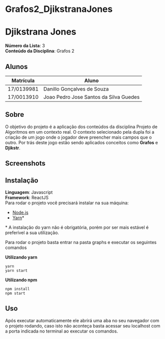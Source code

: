 # Grafos2_DjikstranaJones

# Djikstrana Jones

**Número da Lista**: 3<br>
**Conteúdo da Disciplina**: Grafos 2<br>

## Alunos
|Matrícula | Aluno |
| -- | -- |
| 17/0139981 |  Danillo Gonçalves de Souza |
| 17/0013910 |  Joao Pedro Jose Santos da Silva Guedes |

## Sobre 
O objetivo do projeto é a aplicação dos conteúdos da disciplina Projeto de Algoritmos em um contexto real. O contexto selecionado pela dupla foi a criação de um jogo onde o jogador deve preencher mais campos que o outro. Por trás deste jogo estão sendo aplicados conceitos como  **Grafos** e **Djikstr**.

## Screenshots

## Instalação 
**Linguagem**: Javascript<br>
**Framework**: ReactJS<br>
Para rodar o projeto você precisará instalar na sua máquina:
- [Node.js](https://nodejs.org/en/)
- [Yarn](https://yarnpkg.com/)*

\* A instalação do yarn não é obrigatória, porém por ser mais estável é preferível a sua utilização.

Para rodar o projeto basta entrar na pasta graphs e executar os seguintes comandos

**Utilizando yarn**
```
yarn
yarn start
```

**Utilizando npm**
```
npm install
npm start
```

## Uso 
Após executar automaticamente ele abrirá uma aba no seu navegador com o projeto rodando, caso isto não aconteça basta acessar seu localhost com a porta indicada no terminal ao executar os comandos.
